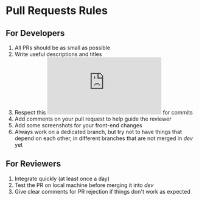 # Pull Requests Rules

## For Developers

1. All PRs should be as small as possible
2. Write useful descriptions and titles
3. Respect this ![rules](https://github.com/angular/angular/blob/master/CONTRIBUTING.md#commit-message-header) for commits
4. Add comments on your pull request to help guide the reviewer
5. Add some screenshots for your front-end changes
6. Always work on a dedicated branch, but try not to have things that depend on each other, in different branches that are not merged in *dev* yet

## For Reviewers

1. Integrate quickly (at least once a day)
2. Test the PR on local machine before merging it into *dev*
3. Give clear comments for PR rejection if things don't work as expected

